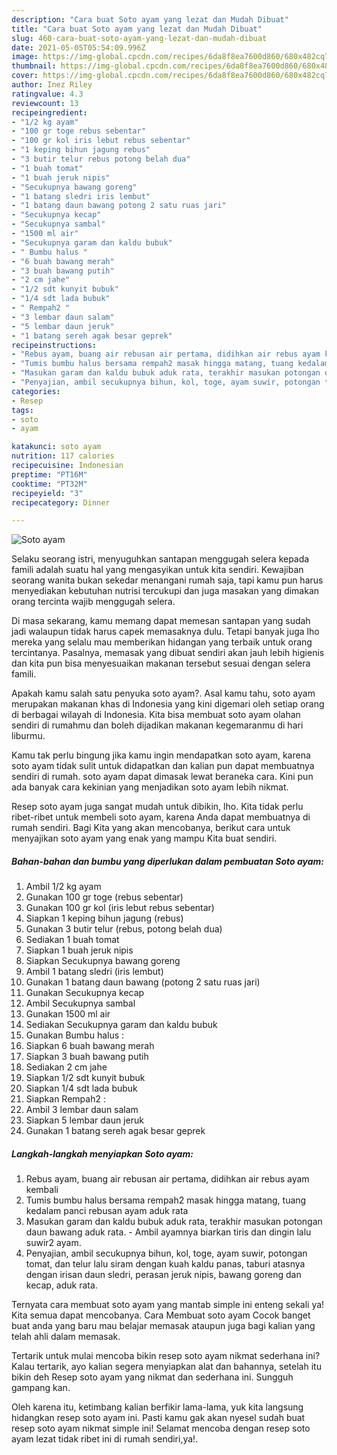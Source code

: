 ```yaml
---
description: "Cara buat Soto ayam yang lezat dan Mudah Dibuat"
title: "Cara buat Soto ayam yang lezat dan Mudah Dibuat"
slug: 460-cara-buat-soto-ayam-yang-lezat-dan-mudah-dibuat
date: 2021-05-05T05:54:09.996Z
image: https://img-global.cpcdn.com/recipes/6da8f8ea7600d860/680x482cq70/soto-ayam-foto-resep-utama.jpg
thumbnail: https://img-global.cpcdn.com/recipes/6da8f8ea7600d860/680x482cq70/soto-ayam-foto-resep-utama.jpg
cover: https://img-global.cpcdn.com/recipes/6da8f8ea7600d860/680x482cq70/soto-ayam-foto-resep-utama.jpg
author: Inez Riley
ratingvalue: 4.3
reviewcount: 13
recipeingredient:
- "1/2 kg ayam"
- "100 gr toge rebus sebentar"
- "100 gr kol iris lebut rebus sebentar"
- "1 keping bihun jagung rebus"
- "3 butir telur rebus potong belah dua"
- "1 buah tomat"
- "1 buah jeruk nipis"
- "Secukupnya bawang goreng"
- "1 batang sledri iris lembut"
- "1 batang daun bawang potong 2 satu ruas jari"
- "Secukupnya kecap"
- "Secukupnya sambal"
- "1500 ml air"
- "Secukupnya garam dan kaldu bubuk"
- " Bumbu halus "
- "6 buah bawang merah"
- "3 buah bawang putih"
- "2 cm jahe"
- "1/2 sdt kunyit bubuk"
- "1/4 sdt lada bubuk"
- " Rempah2 "
- "3 lembar daun salam"
- "5 lembar daun jeruk"
- "1 batang sereh agak besar geprek"
recipeinstructions:
- "Rebus ayam, buang air rebusan air pertama, didihkan air rebus ayam kembali"
- "Tumis bumbu halus bersama rempah2 masak hingga matang, tuang kedalam panci rebusan ayam aduk rata"
- "Masukan garam dan kaldu bubuk aduk rata, terakhir masukan potongan daun bawang aduk rata. Ambil ayamnya biarkan tiris dan dingin lalu suwir2 ayam."
- "Penyajian, ambil secukupnya bihun, kol, toge, ayam suwir, potongan tomat, dan telur lalu siram dengan kuah kaldu panas, taburi atasnya dengan irisan daun sledri, perasan jeruk nipis, bawang goreng dan kecap, aduk rata."
categories:
- Resep
tags:
- soto
- ayam

katakunci: soto ayam 
nutrition: 117 calories
recipecuisine: Indonesian
preptime: "PT16M"
cooktime: "PT32M"
recipeyield: "3"
recipecategory: Dinner

---
```



![Soto ayam](https://img-global.cpcdn.com/recipes/6da8f8ea7600d860/680x482cq70/soto-ayam-foto-resep-utama.jpg)

Selaku seorang istri, menyuguhkan santapan menggugah selera kepada famili adalah suatu hal yang mengasyikan untuk kita sendiri. Kewajiban seorang  wanita bukan sekedar menangani rumah saja, tapi kamu pun harus menyediakan kebutuhan nutrisi tercukupi dan juga masakan yang dimakan orang tercinta wajib menggugah selera.

Di masa  sekarang, kamu memang dapat memesan santapan yang sudah jadi walaupun tidak harus capek memasaknya dulu. Tetapi banyak juga lho mereka yang selalu mau memberikan hidangan yang terbaik untuk orang tercintanya. Pasalnya, memasak yang dibuat sendiri akan jauh lebih higienis dan kita pun bisa menyesuaikan makanan tersebut sesuai dengan selera famili. 



Apakah kamu salah satu penyuka soto ayam?. Asal kamu tahu, soto ayam merupakan makanan khas di Indonesia yang kini digemari oleh setiap orang di berbagai wilayah di Indonesia. Kita bisa membuat soto ayam olahan sendiri di rumahmu dan boleh dijadikan makanan kegemaranmu di hari liburmu.

Kamu tak perlu bingung jika kamu ingin mendapatkan soto ayam, karena soto ayam tidak sulit untuk didapatkan dan kalian pun dapat membuatnya sendiri di rumah. soto ayam dapat dimasak lewat beraneka cara. Kini pun ada banyak cara kekinian yang menjadikan soto ayam lebih nikmat.

Resep soto ayam juga sangat mudah untuk dibikin, lho. Kita tidak perlu ribet-ribet untuk membeli soto ayam, karena Anda dapat membuatnya di rumah sendiri. Bagi Kita yang akan mencobanya, berikut cara untuk menyajikan soto ayam yang enak yang mampu Kita buat sendiri.

<!--inarticleads1-->

##### Bahan-bahan dan bumbu yang diperlukan dalam pembuatan Soto ayam:

1. Ambil 1/2 kg ayam
1. Gunakan 100 gr toge (rebus sebentar)
1. Gunakan 100 gr kol (iris lebut rebus sebentar)
1. Siapkan 1 keping bihun jagung (rebus)
1. Gunakan 3 butir telur (rebus, potong belah dua)
1. Sediakan 1 buah tomat
1. Siapkan 1 buah jeruk nipis
1. Siapkan Secukupnya bawang goreng
1. Ambil 1 batang sledri (iris lembut)
1. Gunakan 1 batang daun bawang (potong 2 satu ruas jari)
1. Gunakan Secukupnya kecap
1. Ambil Secukupnya sambal
1. Gunakan 1500 ml air
1. Sediakan Secukupnya garam dan kaldu bubuk
1. Gunakan  Bumbu halus :
1. Siapkan 6 buah bawang merah
1. Siapkan 3 buah bawang putih
1. Sediakan 2 cm jahe
1. Siapkan 1/2 sdt kunyit bubuk
1. Siapkan 1/4 sdt lada bubuk
1. Siapkan  Rempah2 :
1. Ambil 3 lembar daun salam
1. Siapkan 5 lembar daun jeruk
1. Gunakan 1 batang sereh agak besar geprek




<!--inarticleads2-->

##### Langkah-langkah menyiapkan Soto ayam:

1. Rebus ayam, buang air rebusan air pertama, didihkan air rebus ayam kembali
1. Tumis bumbu halus bersama rempah2 masak hingga matang, tuang kedalam panci rebusan ayam aduk rata
1. Masukan garam dan kaldu bubuk aduk rata, terakhir masukan potongan daun bawang aduk rata. - Ambil ayamnya biarkan tiris dan dingin lalu suwir2 ayam.
1. Penyajian, ambil secukupnya bihun, kol, toge, ayam suwir, potongan tomat, dan telur lalu siram dengan kuah kaldu panas, taburi atasnya dengan irisan daun sledri, perasan jeruk nipis, bawang goreng dan kecap, aduk rata.




Ternyata cara membuat soto ayam yang mantab simple ini enteng sekali ya! Kita semua dapat mencobanya. Cara Membuat soto ayam Cocok banget buat anda yang baru mau belajar memasak ataupun juga bagi kalian yang telah ahli dalam memasak.

Tertarik untuk mulai mencoba bikin resep soto ayam nikmat sederhana ini? Kalau tertarik, ayo kalian segera menyiapkan alat dan bahannya, setelah itu bikin deh Resep soto ayam yang nikmat dan sederhana ini. Sungguh gampang kan. 

Oleh karena itu, ketimbang kalian berfikir lama-lama, yuk kita langsung hidangkan resep soto ayam ini. Pasti kamu gak akan nyesel sudah buat resep soto ayam nikmat simple ini! Selamat mencoba dengan resep soto ayam lezat tidak ribet ini di rumah sendiri,ya!.

